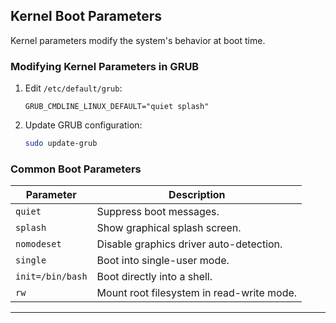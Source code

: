 
## **Kernel Boot Parameters**

Kernel parameters modify the system's behavior at boot time.

### **Modifying Kernel Parameters in GRUB**
1. Edit `/etc/default/grub`:
   ```plaintext
   GRUB_CMDLINE_LINUX_DEFAULT="quiet splash"
   ```
2. Update GRUB configuration:
   ```bash
   sudo update-grub
   ```

### **Common Boot Parameters**
| Parameter | Description |
|-----------|-------------|
| `quiet` | Suppress boot messages. |
| `splash` | Show graphical splash screen. |
| `nomodeset` | Disable graphics driver auto-detection. |
| `single` | Boot into single-user mode. |
| `init=/bin/bash` | Boot directly into a shell. |
| `rw` | Mount root filesystem in read-write mode. |

---
